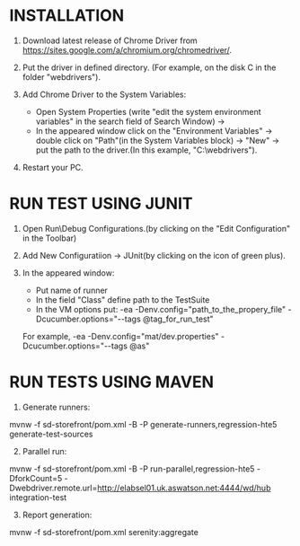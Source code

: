 # INSTALLATION
1) Download latest release of Chrome Driver from https://sites.google.com/a/chromium.org/chromedriver/.

2) Put the driver in defined directory. (For example, on the disk C in the folder "webdrivers").

3) Add Chrome Driver to the System Variables:
	* Open System Properties (write "edit the system environment variables" in the search field of Search Window) -> 
	* In the appeared window click on the "Environment Variables"  -> double click on "Path"(in the System Variables block) -> "New" -> put the path to the driver.(In this example, "C:\webdrivers").

4) Restart your PC.

# RUN TEST USING JUNIT 
1) Open Run\Debug Configurations.(by clicking on the "Edit Configuration" in the Toolbar)

2) Add New Configuratiion -> JUnit(by clicking on the icon of green plus).

3) In the appeared window:
	* Put name of runner
	* In the field "Class" define path to the TestSuite
	* In the VM options put: -ea -Denv.config="path_to_the_propery_file" -Dcucumber.options="--tags @tag_for_run_test" 
	
	For example, -ea -Denv.config="mat/dev.properties" -Dcucumber.options="--tags @as" 

# RUN TESTS USING MAVEN

1) Generate runners:

mvnw -f sd-storefront/pom.xml -B -P generate-runners,regression-hte5 generate-test-sources

2) Parallel run:

mvnw -f sd-storefront/pom.xml -B -P run-parallel,regression-hte5 -DforkCount=5 -Dwebdriver.remote.url=http://elabsel01.uk.aswatson.net:4444/wd/hub integration-test

3) Report generation:

mvnw -f sd-storefront/pom.xml serenity:aggregate

 

